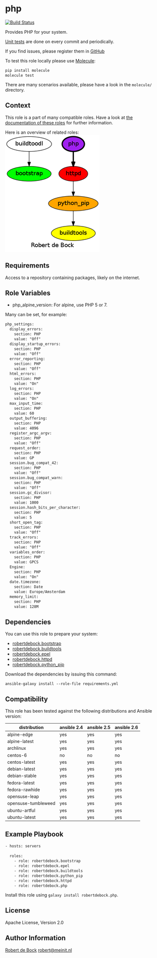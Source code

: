 php
=========

[![Build Status](https://travis-ci.org/robertdebock/ansible-role-php.svg?branch=master)](https://travis-ci.org/robertdebock/ansible-role-php)

Provides PHP for your system.

[Unit tests](https://travis-ci.org/robertdebock/ansible-role-php) are done on every commit and periodically.

If you find issues, please register them in [GitHub](https://github.com/robertdebock/ansible-role-php/issues)

To test this role locally please use [Molecule](https://github.com/metacloud/molecule):
```
pip install molecule
molecule test
```
There are many scenarios available, please have a look in the `molecule/` directory.

Context
--------
This role is a part of many compatible roles. Have a look at [the documentation of these roles](https://robertdebock.nl/) for further information.

Here is an overview of related roles:
![dependencies](https://raw.githubusercontent.com/robertdebock/drawings/artifacts/php.png "Dependency")

Requirements
------------

Access to a repository containing packages, likely on the internet.

Role Variables
--------------

- php_alpine_version: For alpine, use PHP 5 or 7.

Many can be set, for example:
```
php_settings:
  display_errors:
    section: PHP
    value: "Off"
  display_startup_errors:
    section: PHP
    value: "Off"
  error_reporting:
    section: PHP
    value: "Off"
  html_errors:
    section: PHP
    value: "On"
  log_errors:
    section: PHP
    value: "On"
  max_input_time:
    section: PHP
    value: 60
  output_buffering:
    section: PHP
    value: 4096
  register_argc_argv:
    section: PHP
    value: "Off"
  request_order:
    section: PHP
    value: GP
  session.bug_compat_42:
    section: PHP
    value: "Off"
  session.bug_compat_warn:
    section: PHP
    value: "Off"
  session.gc_divisor:
    section: PHP
    value: 1000
  session.hash_bits_per_character:
    section: PHP
    value: 5
  short_open_tag:
    section: PHP
    value: "Off"
  track_errors:
    section: PHP
    value: "Off"
  variables_order:
    section: PHP
    value: GPCS
  Engine:
    section: PHP
    value: "On"
  date.timezone:
    section: Date
    value: Europe/Amsterdam
  memory_limit:
    section: PHP
    value: 128M
```

Dependencies
------------

You can use this role to prepare your system:

- [robertdebock.bootstrap](https://travis-ci.org/robertdebock/ansible-role-bootstrap)
- [robertdebock.buildtools](https://travis-ci.org/robertdebock/ansible-role-buildtools)
- [robertdebock.epel](https://travis-ci.org/robertdebock/ansible-role-epel)
- [robertdebock.httpd](https://travis-ci.org/robertdebock/ansible-role-httpd)
- [robertdebock.python_pip](https://travis-ci.org/robertdebock/ansible-role-python_pip)


Download the dependencies by issuing this command:
```
ansible-galaxy install --role-file requirements.yml
```

Compatibility
-------------

This role has been tested against the following distributions and Ansible version:

|distribution|ansible 2.4|ansible 2.5|ansible 2.6|
|------------|-----------|-----------|-----------|
|alpine-edge|yes|yes|yes|
|alpine-latest|yes|yes|yes|
|archlinux|yes|yes|yes|
|centos-6|no|no|no|
|centos-latest|yes|yes|yes|
|debian-latest|yes|yes|yes|
|debian-stable|yes|yes|yes|
|fedora-latest|yes|yes|yes|
|fedora-rawhide|yes|yes|yes|
|opensuse-leap|yes|yes|yes|
|opensuse-tumbleweed|yes|yes|yes|
|ubuntu-artful|yes|yes|yes|
|ubuntu-latest|yes|yes|yes|

Example Playbook
----------------

```
- hosts: servers

  roles:
    - role: robertdebock.bootstrap
    - role: robertdebock.epel
    - role: robertdebock.buildtools
    - role: robertdebock.python_pip
    - role: robertdebock.httpd
    - role: robertdebock.php
```

Install this role using `galaxy install robertdebock.php`.

License
-------

Apache License, Version 2.0

Author Information
------------------

[Robert de Bock](https://robertdebock.nl/) <robert@meinit.nl>
